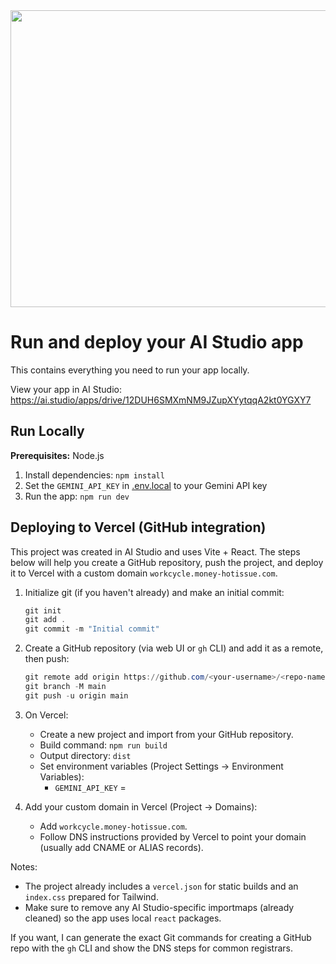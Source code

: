 <div align="center">
<img width="1200" height="475" alt="GHBanner" src="https://github.com/user-attachments/assets/0aa67016-6eaf-458a-adb2-6e31a0763ed6" />
</div>

# Run and deploy your AI Studio app

This contains everything you need to run your app locally.

View your app in AI Studio: https://ai.studio/apps/drive/12DUH6SMXmNM9JZupXYytqqA2kt0YGXY7

## Run Locally

**Prerequisites:**  Node.js


1. Install dependencies:
   `npm install`
2. Set the `GEMINI_API_KEY` in [.env.local](.env.local) to your Gemini API key
3. Run the app:
   `npm run dev`

## Deploying to Vercel (GitHub integration)

This project was created in AI Studio and uses Vite + React. The steps below will help you create a GitHub repository, push the project, and deploy it to Vercel with a custom domain `workcycle.money-hotissue.com`.

1. Initialize git (if you haven't already) and make an initial commit:

   ```powershell
   git init
   git add .
   git commit -m "Initial commit"
   ```

2. Create a GitHub repository (via web UI or `gh` CLI) and add it as a remote, then push:

   ```powershell
   git remote add origin https://github.com/<your-username>/<repo-name>.git
   git branch -M main
   git push -u origin main
   ```

3. On Vercel:
   - Create a new project and import from your GitHub repository.
   - Build command: `npm run build`
   - Output directory: `dist`
   - Set environment variables (Project Settings -> Environment Variables):
     - `GEMINI_API_KEY` = <your key>

4. Add your custom domain in Vercel (Project -> Domains):
   - Add `workcycle.money-hotissue.com`.
   - Follow DNS instructions provided by Vercel to point your domain (usually add CNAME or ALIAS records).

Notes:
- The project already includes a `vercel.json` for static builds and an `index.css` prepared for Tailwind.
- Make sure to remove any AI Studio-specific importmaps (already cleaned) so the app uses local `react` packages.

If you want, I can generate the exact Git commands for creating a GitHub repo with the `gh` CLI and show the DNS steps for common registrars.
